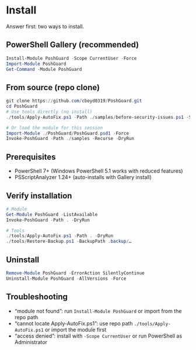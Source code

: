 Install
=======

Answer first: two ways to install.

PowerShell Gallery (recommended)
--------------------------------

```powershell
Install-Module PoshGuard -Scope CurrentUser -Force
Import-Module PoshGuard
Get-Command -Module PoshGuard
```

From source (repo clone)
------------------------

```powershell
git clone https://github.com/cboyd0319/PoshGuard.git
cd PoshGuard
# Use tools directly (no install)
./tools/Apply-AutoFix.ps1 -Path ./samples/before-security-issues.ps1 -ShowDiff

# Or load the module for this session
Import-Module ./PoshGuard/PoshGuard.psd1 -Force
Invoke-PoshGuard -Path ./samples -Recurse -DryRun
```

Prerequisites
-------------

- PowerShell 7+ (Windows PowerShell 5.1 works with reduced features)
- PSScriptAnalyzer 1.24+ (auto-installs with Gallery install)

Verify installation
-------------------

```powershell
# Module
Get-Module PoshGuard -ListAvailable
Invoke-PoshGuard -Path . -DryRun

# Tools
./tools/Apply-AutoFix.ps1 -Path . -DryRun
./tools/Restore-Backup.ps1 -BackupPath .backup/…
```

Uninstall
---------

```powershell
Remove-Module PoshGuard -ErrorAction SilentlyContinue
Uninstall-Module PoshGuard -AllVersions -Force
```

Troubleshooting
---------------

- “module not found”: run `Install-Module PoshGuard` or import from the repo path
- “cannot locate Apply-AutoFix.ps1”: use repo path `./tools/Apply-AutoFix.ps1` or import the module first
- “access denied”: install with `-Scope CurrentUser` or run PowerShell as Administrator

